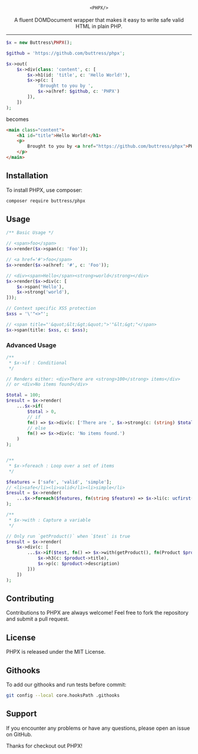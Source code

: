<p align="center">
    <code lang="html">&lt;PHPX/&gt;</code><br><br>
    A fluent DOMDocument wrapper that makes it easy to write safe valid HTML in plain PHP.
</p>

---

```php
$x = new Buttress\PHPX();

$github = 'https://github.com/buttress/phpx';

$x->out(
    $x->div(class: 'content', c: [
        $x->h1(id: 'title', c: 'Hello World!'),
        $x->p(c: [
            'Brought to you by ',
            $x->a(href: $github, c: 'PHPX')
        ]),
    ])
);
```

becomes

```html
<main class="content">
    <h1 id="title">Hello World!</h1>
    <p>
        Brought to you by <a href="https://github.com/buttress/phpx">PHPX</a>
    </p>
</main>
```

## Installation

To install PHPX, use composer:

```bash
composer require buttress/phpx
```

## Usage

```php
/** Basic Usage */

// <span>foo</span>
$x->render($x->span(c: 'Foo'));

// <a href='#'>foo</span>
$x->render($x->a(href: '#', c: 'Foo'));

// <div><span>Hello</span><strong>world</strong></div>
$x->render($x->div(c: [
    $x->span('Hello'),
    $x->strong('world'),
]));

// Context specific XSS protection
$xss = '\'"<>"';

// <span title="'&quot;&lt;&gt;&quot;">'"&lt;&gt;"</span>
$x->span(title: $xss, c: $xss);
```

### Advanced Usage
```php
/**
 * $x->if : Conditional
 */

// Renders either: <div>There are <strong>100</strong> items</div>
// or <div>No items found</div>

$total = 100;
$result = $x->render(
    ...$x->if(
        $total > 0,
        // if
        fn() => $x->div(c: ['There are ', $x->strong(c: (string) $total), ' items']),
        // else
        fn() => $x->div(c: 'No items found.')
    )
);


/**
 * $x->foreach : Loop over a set of items
 */

$features = ['safe', 'valid', 'simple'];
// <li>safe</li><li>valid</li><li>simple</li>
$result = $x->render(
    ...$x->foreach($features, fn(string $feature) => $x->li(c: ucfirst($feature)))
);

/**
 * $x->with : Capture a variable
 */

// Only run `getProduct()` when `$test` is true
$result = $x->render(
    $x->div(c: [
        ...$x->if($test, fn() => $x->with(getProduct(), fn(Product $product) => [
            $x->h3(c: $product->title),
            $x->p(c: $product->description)
        ]))
    ])
);

```

## Contributing

Contributions to PHPX are always welcome! Feel free to fork the repository and submit a pull request.

## License

PHPX is released under the MIT License.

## Githooks
To add our githooks and run tests before commit:
```bash
git config --local core.hooksPath .githooks
```

## Support

If you encounter any problems or have any questions, please open an issue on GitHub.

Thanks for checkout out PHPX!
